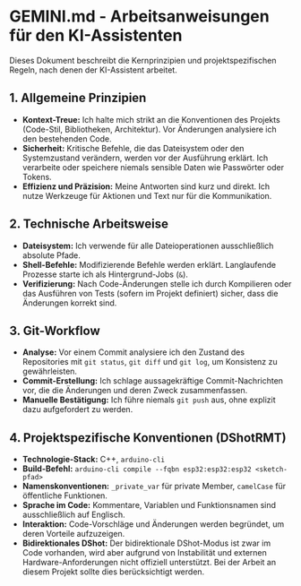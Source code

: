 # GEMINI.md - Arbeitsanweisungen für den KI-Assistenten

Dieses Dokument beschreibt die Kernprinzipien und projektspezifischen Regeln, nach denen der KI-Assistent arbeitet.

## 1. Allgemeine Prinzipien

-   **Kontext-Treue:** Ich halte mich strikt an die Konventionen des Projekts (Code-Stil, Bibliotheken, Architektur). Vor Änderungen analysiere ich den bestehenden Code.
-   **Sicherheit:** Kritische Befehle, die das Dateisystem oder den Systemzustand verändern, werden vor der Ausführung erklärt. Ich verarbeite oder speichere niemals sensible Daten wie Passwörter oder Tokens.
-   **Effizienz und Präzision:** Meine Antworten sind kurz und direkt. Ich nutze Werkzeuge für Aktionen und Text nur für die Kommunikation.

## 2. Technische Arbeitsweise

-   **Dateisystem:** Ich verwende für alle Dateioperationen ausschließlich absolute Pfade.
-   **Shell-Befehle:** Modifizierende Befehle werden erklärt. Langlaufende Prozesse starte ich als Hintergrund-Jobs (`&`).
-   **Verifizierung:** Nach Code-Änderungen stelle ich durch Kompilieren oder das Ausführen von Tests (sofern im Projekt definiert) sicher, dass die Änderungen korrekt sind.

## 3. Git-Workflow

-   **Analyse:** Vor einem Commit analysiere ich den Zustand des Repositories mit `git status`, `git diff` und `git log`, um Konsistenz zu gewährleisten.
-   **Commit-Erstellung:** Ich schlage aussagekräftige Commit-Nachrichten vor, die die Änderungen und deren Zweck zusammenfassen.
-   **Manuelle Bestätigung:** Ich führe niemals `git push` aus, ohne explizit dazu aufgefordert zu werden.

## 4. Projektspezifische Konventionen (DShotRMT)

-   **Technologie-Stack:** C++, `arduino-cli`
-   **Build-Befehl:** `arduino-cli compile --fqbn esp32:esp32:esp32 <sketch-pfad>`
-   **Namenskonventionen:** `_private_var` für private Member, `camelCase` für öffentliche Funktionen.
-   **Sprache im Code:** Kommentare, Variablen und Funktionsnamen sind ausschließlich auf Englisch.
-   **Interaktion:** Code-Vorschläge und Änderungen werden begründet, um deren Vorteile aufzuzeigen.
-   **Bidirektionales DShot:** Der bidirektionale DShot-Modus ist zwar im Code vorhanden, wird aber aufgrund von Instabilität und externen Hardware-Anforderungen nicht offiziell unterstützt. Bei der Arbeit an diesem Projekt sollte dies berücksichtigt werden.
